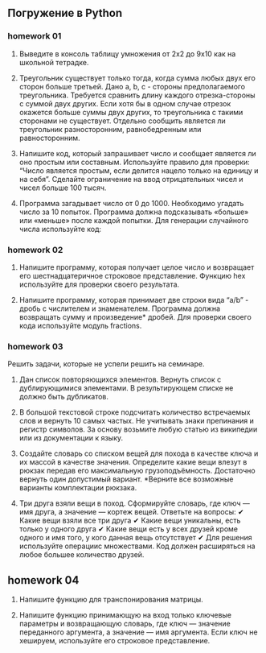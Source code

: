 ## Погружение в Python 
### homework 01

1. Выведите в консоль таблицу умножения от 2х2 до 9х10 как на школьной тетрадке.

2. Треугольник существует только тогда, когда сумма любых двух его сторон больше третьей. Дано a, b, c - стороны предполагаемого треугольника. Требуется сравнить длину каждого отрезка-стороны с суммой двух других. Если хотя бы в одном случае отрезок окажется больше суммы двух других, то треугольника с такими сторонами не существует. Отдельно сообщить является ли треугольник разносторонним, равнобедренным или равносторонним.

3. Напишите код, который запрашивает число и сообщает является ли оно простым или составным. Используйте правило для проверки: “Число является простым, если делится нацело только на единицу и на себя”. Сделайте ограничение на ввод отрицательных чисел и чисел больше 100 тысяч.

4. Программа загадывает число от 0 до 1000. Необходимо угадать число за 10 попыток. Программа
должна подсказывать «больше» или «меньше» после каждой попытки. Для генерации случайного
числа используйте код:

### homework 02

1. Напишите программу, которая получает целое число и возвращает его шестнадцатеричное строковое представление. Функцию hex используйте для проверки своего результата.

2. Напишите программу, которая принимает две строки вида “a/b” - дробь с числителем и знаменателем. Программа должна возвращать сумму и произведение* дробей. Для проверки своего кода используйте модуль fractions.

### homework 03

Решить задачи, которые не успели решить на семинаре.
1. Дан список повторяющихся элементов. Вернуть список
с дублирующимися элементами. В результирующем списке
не должно быть дубликатов.

2. В большой текстовой строке подсчитать количество встречаемых
слов и вернуть 10 самых частых. Не учитывать знаки препинания
и регистр символов. За основу возьмите любую статью
из википедии или из документации к языку.

3. Создайте словарь со списком вещей для похода в качестве
ключа и их массой в качестве значения. Определите какие
вещи влезут в рюкзак передав его максимальную
грузоподъёмность. Достаточно вернуть один допустимый вариант.
*Верните все возможные варианты комплектации рюкзака.

4. Три друга взяли вещи в поход. Сформируйте словарь, где ключ — имя друга, а значение — кортеж вещей. Ответьте на вопросы:
✔ Какие вещи взяли все три друга
✔ Какие вещи уникальны, есть только у одного друга
✔ Какие вещи есть у всех друзей кроме одного и имя того, у кого данная вещь отсутствует
✔ Для решения используйте операциис множествами. Код должен расширяться на любое большее количество друзей.

## homework 04

1. Напишите функцию для транспонирования матрицы.

2. Напишите функцию принимающую на вход только ключевые параметры и возвращающую словарь, где ключ — значение переданного аргумента, а значение — имя аргумента. Если ключ не хешируем, используйте его строковое представление.
